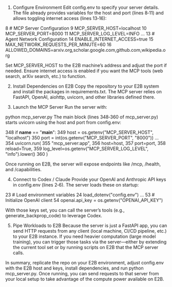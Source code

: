 1. Configure Environment
Edit config.env to specify your server details. The file already provides variables for the host and port (lines 8‑11) and allows toggling internet access (lines 13‑16):

 8  # MCP Server Configuration
 9  MCP_SERVER_HOST=localhost
10  MCP_SERVER_PORT=8000
11  MCP_SERVER_LOG_LEVEL=INFO
...
13  # Agent Network Configuration
14  ENABLE_INTERNET_ACCESS=true
15  MAX_NETWORK_REQUESTS_PER_MINUTE=60
16  ALLOWED_DOMAINS=arxiv.org,scholar.google.com,github.com,wikipedia.org

Set MCP_SERVER_HOST to the E2B machine’s address and adjust the port if needed. Ensure internet access is enabled if you want the MCP tools (web search, arXiv search, etc.) to function.

2. Install Dependencies on E2B
Copy the repository to your E2B system and install the packages in requirements.txt. The MCP server relies on FastAPI, OpenAI, aiohttp, uvicorn, and other libraries defined there.

3. Launch the MCP Server
Run the server with:

python mcp_server.py
The main block (lines 348‑360 of mcp_server.py) starts uvicorn using the host and port from config.env:

348  if __name__ == "__main__":
349      host = os.getenv("MCP_SERVER_HOST", "localhost")
350      port = int(os.getenv("MCP_SERVER_PORT", "8000"))
...
354      uvicorn.run(
355          "mcp_server:app",
356          host=host,
357          port=port,
358          reload=True,
359          log_level=os.getenv("MCP_SERVER_LOG_LEVEL", "info").lower()
360      )

Once running on E2B, the server will expose endpoints like /mcp, /health, and /capabilities.

4. Connect to Codex / Claude
Provide your OpenAI and Anthropic API keys in config.env (lines 2‑6). The server loads these on startup:

23  # Load environment variables
24  load_dotenv("config.env")
...
53  # Initialize OpenAI client
54  openai.api_key = os.getenv("OPENAI_API_KEY")

With those keys set, you can call the server’s tools (e.g., generate_backprop_code) to leverage Codex.

5. Pipe Workloads to E2B
Because the server is just a FastAPI app, you can send HTTP requests from any client (local machine, CI/CD pipeline, etc.) to your E2B instance. If you need heavier computation (large model training), you can trigger those tasks via the server—either by extending the current tool set or by running scripts on E2B that the MCP server calls.

In summary, replicate the repo on your E2B environment, adjust config.env with the E2B host and keys, install dependencies, and run python mcp_server.py. Once running, you can send requests to that server from your local setup to take advantage of the compute power available on E2B.